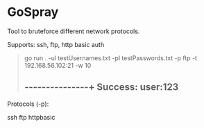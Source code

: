 # GoSpray
 Tool to bruteforce different network protocols.
 
 Supports: ssh, ftp, http basic auth
 
>go run . -ul testUsernames.txt -pl testPasswords.txt -p ftp -t 192.168.56.102:21 -w 10
>
>---------------+
>Success: user:123
>-------------------

Protocols (-p):

  ssh
  ftp
  httpbasic


